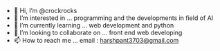 - 👋 Hi, I’m @crockrocks
- 👀 I’m interested in ... programming and the developments in field of AI
- 🌱 I’m currently learning ... web development and python
- 💞️ I’m looking to collaborate on ... front end web developing
- 📫 How to reach me ... email : harshpant3703@gmail.com

<!---
crockrocks/crockrocks is a ✨ special ✨ repository because its `README.md` (this file) appears on your GitHub profile.
You can click the Preview link to take a look at your changes.
--->
